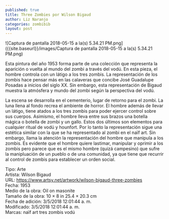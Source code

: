 ```yaml
---
published: true
title: Three Zombies por Wilson Bigaud
author: Liz Naranjo
categories: zombibib
layout: post
---
```


![Captura de pantalla 2018-05-15 a la(s) 5.34.21 PM.png]({{site.baseurl}}/images/Captura de pantalla 2018-05-15 a la(s) 5.34.21 PM.png)

Esta pintura del año 1953 forma parte de una colección que representa la aparición o vuelta al mundo del zombi a través del vodú. En esta pieza, el hombre controla con un látigo a los tres zombis. La representación de los zombis hace pensar más en las calaveras que concibe José Guadalupe Posadas a inicios del siglo XX. Sin embargo, esta representación de Bigaud muestra la atmósfera y mundo del zombi según la perspectiva del vodú.

La escena se desarrolla en el cementerio, lugar de retorno para el zombi. La luna llena al fondo recrea el ambiente de horror. El hombre además de llevar un látigo, tiene atados a los tres zombis para poder ejercer control sobre sus cuerpos. Asimismo, el hombre lleva entre sus brazos una botella mágica o botella de zombi y un gallo. Estos dos últimos son elementos para cualquier ritual de vodú y hounfort. Por lo tanto la representación sigue una estética similar con la que se ha representado al zombi en el naïf art. Sin embargo, llama la atención la representación del hombre que manipula a los zombis. Es evidente que el hombre quiere lastimar, manipular y oprimir a los zombis pero parece que es el mismo hombre (quizá campesino) que sufre la manipluación de un pueblo o de una comunidad, ya que tiene que recurrir al control de zombis para establecer un orden social.

Tipo: Arte  
Artista: Wilson Bigaud  
URL: https://www.artsy.net/artwork/wilson-bigaud-three-zombies  
Fecha: 1953  
Medio de la obra: Oil on masonite  
Tamaño de la obra: 10 × 8 in 25.4 × 20.3 cm  
Fecha de adición: 3/5/2018 12:01:44 a. m.  
Modificado: 3/5/2018 12:01:44 a. m.  
Marcas: naïf art tres zombis vodú
